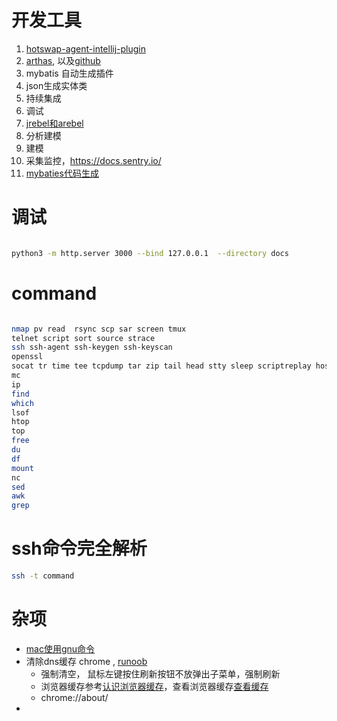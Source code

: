 # 开发工具

1. [hotswap-agent-intellij-plugin](https://github.com/dmitry-zhuravlev/hotswap-agent-intellij-plugin)
2. [arthas](https://arthas.aliyun.com/doc/advanced-use.html), 以及[github](https://github.com/alibaba/arthas)
3. mybatis 自动生成插件
4. json生成实体类
5. 持续集成
6. 调试
7. [jrebel和arebel](https://www.jianshu.com/p/24e817e47a84)
8. 分析建模
9. 建模
10. 采集监控，https://docs.sentry.io/
11. [mybaties代码生成](https://mp.weixin.qq.com/s/nlXc4ZfBAeqflxmZ5cOidQ)

# 调试

```bash

python3 -m http.server 3000 --bind 127.0.0.1  --directory docs
```

# command

```bash

nmap pv read  rsync scp sar screen tmux
telnet script sort source strace 
ssh ssh-agent ssh-keygen ssh-keyscan
openssl
socat tr time tee tcpdump tar zip tail head stty sleep scriptreplay host id
mc
ip
find
which
lsof
htop
top
free
du
df
mount
nc
sed
awk
grep

```

# ssh命令完全解析

```bash
ssh -t command
```

# 杂项

* [mac使用gnu命令](https://blog.cotes.info/posts/use-gnu-utilities-in-mac/)
* 清除dns缓存 chrome , [runoob](https://www.runoob.com/w3cnote/chrome-clear-dns-cache.html)
  * 强制清空， 鼠标左键按住刷新按钮不放弹出子菜单，强制刷新
  * 浏览器缓存参考[认识浏览器缓存](https://segmentfault.com/a/1190000009970329)，查看浏览器缓存[查看缓存](https://blog.csdn.net/yerenyuan_pku/article/details/88881967)
  * chrome://about/
*
